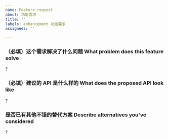 ```yaml
---
name: Feature request
about: 功能需求
title: ''
labels: enhancement 功能需求
assignees: ''

---
```


### （必填）这个需求解决了什么问题 What problem does this feature solve

 ?

### （必填）建议的 API 是什么样的 What does the proposed API look like

 ?

### 是否已有其他不错的替代方案 Describe alternatives you've considered

 ?
